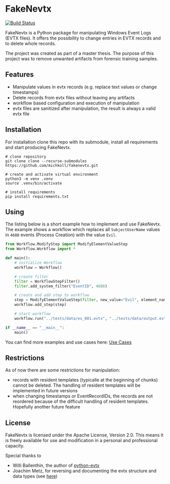 # FakeNevtx

[![Build Status](https://travis-ci.com/michkoll/fakenevtx.png?branch=main)](https://travis-ci.com/michkoll/fakenevtx)

FakeNevtx is a Python package for manipulating Windows Event Logs (EVTX files). It offers the possibility to change entries in EVTX records and to delete whole records.

The project was created as part of a master thesis. The purpose of this project was to remove unwanted artifacts from forensic training samples. 

## Features

* Manipulate values in evtx records (e.g. replace text values or change timestamps)
* Delete records from evtx files without leaving any artifacts
* workflow based configuration and execution of manipulation
* evtx files are sanitized after manipulation, the result is always a valid evtx file

## Installation

For installation clone this repo with its submodule, install all requirements and start producing FakeNevtx.

```shell
# clone repository
git clone clone --recurse-submodules https://github.com/michkoll/fakenevtx.git

# create and activate virtual environment
python3 -m venv .venv
source .venv/bin/activate

# install requirements
pip install requirements.txt
```

## Using

The listing below is a short example how to implement and use FakeNevtx. The example shows a workflow which replaces all ```SubjectUserName``` values in ```4688``` events (Process Creation) with the value ```Evil```.


```python
from Workflow.ModifyStep import ModifyElementValueStep
from Workflow.Workflow import *

def main():
    # initialize Workflow
    workflow = Workflow()

    # create filter
    filter = WorkflowStepFilter()
    filter.add_system_filter("EventID", 4688)

    # create and add step to workflow
    step = ModifyElementValueStep(filter, new_value="Evil", element_name="Data", attribute_name="Name", attribute_value="SubjectUserName")
    workflow.add_step(step)

    # start workflow
    workflow.run("../tests/data/ex_001.evtx", "../tests/data/output.evtx")

if __name__ == "__main__":
    main()

```

You can find more examples and use cases here: [Use Cases](usecases/)

## Restrictions

As of now there are some restrictions for manipulation:
* records with resident templates (typicalle at the beginning of chunks) cannot be deleted. The handling of resident templates will be implemented in future versions
* when changing timestamps or EventRecordIDs, the records are not reordered because of the difficult handling of resident templates. Hopefully another future feature

## License

FakeNevtx is licensed under the Apache License, Version 2.0. This means it is freely available for use and modification in a personal and professional capacity.

Special thanks to
* Willi Ballenthin, the author of [python-evtx](https://github.com/williballenthin/python-evtx)
* Joachim Metz, for reversing and documenting the evtx structure and data types (see [here](https://github.com/libyal/libevtx/blob/main/documentation/Windows%20XML%20Event%20Log%20(EVTX).asciidoc))